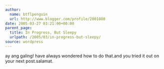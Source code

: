 ```yaml
---
author:
  name: btflpenguin
  url: http://www.blogger.com/profile/2001080
date: 2005-03-27 03:21:00+00:00
parent_page:
  title: In Progress, But Sleepy
  urlpath: /2005/03/in-progress-but-sleepy/
source: wordpress
---
```


ay ang galing! have always wondered how to do that.and you tried it out on your next post.salamat.
